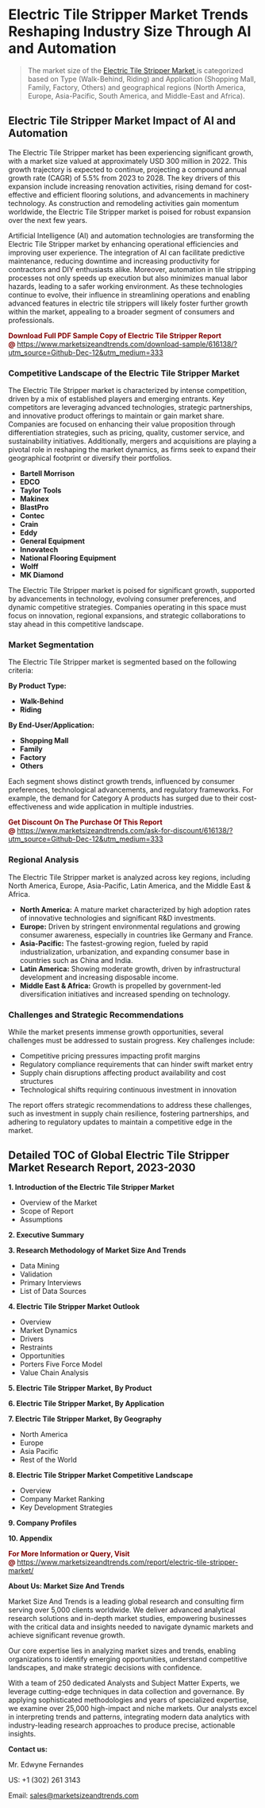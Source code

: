<H1> Electric Tile Stripper Market Trends Reshaping Industry Size Through AI and Automation</H1><blockquote><p>The market size of the <a href="https://www.marketsizeandtrends.com/download-sample/616138/?utm_source=Github-Dec-12&amp;utm_medium=333" target="_blank">Electric Tile Stripper Market </a>is categorized based on Type (Walk-Behind, Riding) and Application (Shopping Mall, Family, Factory, Others) and geographical regions (North America, Europe, Asia-Pacific, South America, and Middle-East and Africa).</p></blockquote><p><h2>Electric Tile Stripper Market Impact of AI and Automation</h2><p>The Electric Tile Stripper market has been experiencing significant growth, with a market size valued at approximately USD 300 million in 2022. This growth trajectory is expected to continue, projecting a compound annual growth rate (CAGR) of 5.5% from 2023 to 2028. The key drivers of this expansion include increasing renovation activities, rising demand for cost-effective and efficient flooring solutions, and advancements in machinery technology. As construction and remodeling activities gain momentum worldwide, the Electric Tile Stripper market is poised for robust expansion over the next few years.</p><p>Artificial Intelligence (AI) and automation technologies are transforming the Electric Tile Stripper market by enhancing operational efficiencies and improving user experience. The integration of AI can facilitate predictive maintenance, reducing downtime and increasing productivity for contractors and DIY enthusiasts alike. Moreover, automation in tile stripping processes not only speeds up execution but also minimizes manual labor hazards, leading to a safer working environment. As these technologies continue to evolve, their influence in streamlining operations and enabling advanced features in electric tile strippers will likely foster further growth within the market, appealing to a broader segment of consumers and professionals.</p></p><p><strong><span style="color: #800000;">Download Full PDF Sample Copy of Electric Tile Stripper Report @</span>&nbsp;</strong><a href="https://www.marketsizeandtrends.com/download-sample/616138/?utm_source=Github-Dec-12&amp;utm_medium=333">https://www.marketsizeandtrends.com/download-sample/616138/?utm_source=Github-Dec-12&amp;utm_medium=333</a></p><h3>Competitive Landscape of the Electric Tile Stripper Market</h3><p>The Electric Tile Stripper market is characterized by intense competition, driven by a mix of established players and emerging entrants. Key competitors are leveraging advanced technologies, strategic partnerships, and innovative product offerings to maintain or gain market share. Companies are focused on enhancing their value proposition through differentiation strategies, such as pricing, quality, customer service, and sustainability initiatives. Additionally, mergers and acquisitions are playing a pivotal role in reshaping the market dynamics, as firms seek to expand their geographical footprint or diversify their portfolios.</p><p><strong><p><ul><li>Bartell Morrison </li><li> EDCO </li><li> Taylor Tools </li><li> Makinex </li><li> BlastPro </li><li> Contec </li><li> Crain </li><li> Eddy </li><li> General Equipment </li><li> Innovatech </li><li> National Flooring Equipment </li><li> Wolff </li><li> MK Diamond</p></li></ul></p></strong></p><p>The Electric Tile Stripper market is poised for significant growth, supported by advancements in technology, evolving consumer preferences, and dynamic competitive strategies. Companies operating in this space must focus on innovation, regional expansions, and strategic collaborations to stay ahead in this competitive landscape.</p><h3>Market Segmentation</h3><p>The Electric Tile Stripper market is segmented based on the following criteria:</p><p><strong>By Product Type:</strong></p><p><strong><p><ul><li>Walk-Behind </li><li> Riding</p></li></ul></p></strong></p><p><strong>By End-User/Application:</strong></p><p><strong><p><ul><li>Shopping Mall </li><li> Family </li><li> Factory </li><li> Others</p></li></ul></p></strong></p><p>Each segment shows distinct growth trends, influenced by consumer preferences, technological advancements, and regulatory frameworks. For example, the demand for Category A products has surged due to their cost-effectiveness and wide application in multiple industries.</p><p><strong><span style="color: #800000;">Get Discount On The Purchase Of This Report @&nbsp;</span></strong><a href="https://www.marketsizeandtrends.com/ask-for-discount/616138/?utm_source=Github-Dec-12&amp;utm_medium=333">https://www.marketsizeandtrends.com/ask-for-discount/616138/?utm_source=Github-Dec-12&amp;utm_medium=333</a></p><h3>Regional Analysis</h3><p>The Electric Tile Stripper market is analyzed across key regions, including North America, Europe, Asia-Pacific, Latin America, and the Middle East &amp; Africa.</p><ul><li><strong>North America:</strong> A mature market characterized by high adoption rates of innovative technologies and significant R&amp;D investments.</li><li><strong>Europe:</strong> Driven by stringent environmental regulations and growing consumer awareness, especially in countries like Germany and France.</li><li><strong>Asia-Pacific:</strong> The fastest-growing region, fueled by rapid industrialization, urbanization, and expanding consumer base in countries such as China and India.</li><li><strong>Latin America:</strong> Showing moderate growth, driven by infrastructural development and increasing disposable income.</li><li><strong>Middle East &amp; Africa:</strong> Growth is propelled by government-led diversification initiatives and increased spending on technology.</li></ul><h3>Challenges and Strategic Recommendations</h3><p>While the market presents immense growth opportunities, several challenges must be addressed to sustain progress. Key challenges include:</p><ul><li>Competitive pricing pressures impacting profit margins</li><li>Regulatory compliance requirements that can hinder swift market entry</li><li>Supply chain disruptions affecting product availability and cost structures</li><li>Technological shifts requiring continuous investment in innovation</li></ul><p>The report offers strategic recommendations to address these challenges, such as investment in supply chain resilience, fostering partnerships, and adhering to regulatory updates to maintain a competitive edge in the market.</p><h2>Detailed TOC of Global Electric Tile Stripper Market Research Report, 2023-2030</h2><p><strong>1. Introduction of the Electric Tile Stripper Market</strong></p><ul><li>Overview of the Market</li><li>Scope of Report</li><li>Assumptions&nbsp;</li></ul><p><strong>2. Executive Summary</strong></p><p><strong>3. Research Methodology of <strong>Market Size And Trends</strong></strong></p><ul><li>Data Mining</li><li>Validation</li><li>Primary Interviews</li><li>List of Data Sources&nbsp;</li></ul><p><strong>4. Electric Tile Stripper Market Outlook</strong></p><ul><li>Overview</li><li>Market Dynamics</li><li>Drivers</li><li>Restraints</li><li>Opportunities</li><li>Porters Five Force Model</li><li>Value Chain Analysis&nbsp;</li></ul><p><strong>5. Electric Tile Stripper Market, By Product</strong></p><p><strong>6. Electric Tile Stripper Market, By Application</strong></p><p><strong>7. Electric Tile Stripper Market, By Geography</strong></p><ul><li>North America</li><li>Europe</li><li>Asia Pacific</li><li>Rest of the World&nbsp;</li></ul><p><strong>8. Electric Tile Stripper Market Competitive Landscape</strong></p><ul><li>Overview</li><li>Company Market Ranking</li><li>Key Development Strategies&nbsp;</li></ul><p><strong>9. Company Profiles</strong></p><p><strong>10. Appendix</strong></p><p><strong><span style="color: #800000;">For More Information or Query, Visit @&nbsp;</span></strong><a href="https://www.marketsizeandtrends.com/report/electric-tile-stripper-market/">https://www.marketsizeandtrends.com/report/electric-tile-stripper-market/</a></p><p></p><p><strong>About Us:&nbsp;Market Size And Trends</strong></p><p>Market Size And Trends&nbsp;is a leading global research and consulting firm serving over 5,000 clients worldwide. We deliver advanced analytical research solutions and in-depth market studies, empowering businesses with the critical data and insights needed to navigate dynamic markets and achieve significant revenue growth.</p><p>Our core expertise lies in analyzing market sizes and trends, enabling organizations to identify emerging opportunities, understand competitive landscapes, and make strategic decisions with confidence.</p><p>With a team of 250 dedicated Analysts and Subject Matter Experts, we leverage cutting-edge techniques in data collection and governance. By applying sophisticated methodologies and years of specialized expertise, we examine over 25,000 high-impact and niche markets. Our analysts excel in interpreting trends and patterns, integrating modern data analytics with industry-leading research approaches to produce precise, actionable insights.</p><p><strong>Contact us:</strong></p><p>Mr. Edwyne Fernandes</p><p>US: +1 (302) 261 3143</p><p>Email: <a href="mailto:sales@marketsizeandtrends.com">sales@marketsizeandtrends.com</a>&nbsp;</p>
